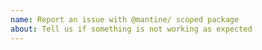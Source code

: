 ```yaml
---
name: Report an issue with @mantine/ scoped package
about: Tell us if something is not working as expected
---
```


<!---
Thanks for reaching out!
Before submitting an issue please make sure that you use latest version of all @mantine/ packages.

Please provide following information:
- What package has an issue (@mantine/core, mantine/hooks or other)?
- In which browser issue occurred?
- If possible please attach link to codesandbox with reproduced issue
- Codesandbox template – https://codesandbox.io/s/mantine-template-9ze89
- Do you know how to fix the issue?
- Are you willing to participate in fixing this issue and create a pull request with the fix?
-->
